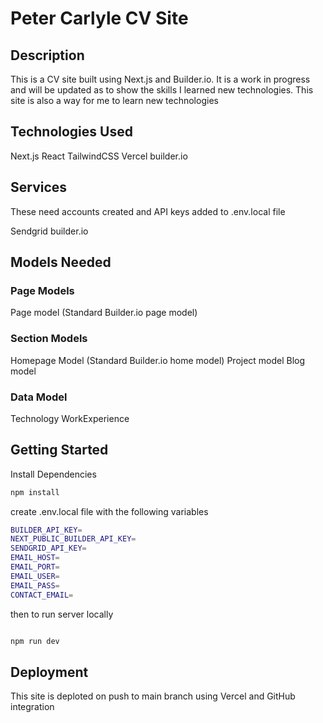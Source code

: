 # Peter Carlyle CV Site

## Description
This is a CV site built using Next.js and Builder.io. It is a work in progress and will be updated as 
to show the skills I learned new technologies. This site is also a way for me to learn new technologies

## Technologies Used
Next.js
React
TailwindCSS
Vercel
builder.io

## Services 

These need accounts created and API keys added to .env.local file

Sendgrid
builder.io

## Models Needed

### Page Models
Page model (Standard Builder.io page model)
### Section Models
Homepage Model (Standard Builder.io home model)
Project model 
Blog model
### Data Model
Technology
WorkExperience

## Getting Started

Install Dependencies

```bash
npm install
```
create .env.local file with the following variables
```bash
BUILDER_API_KEY=
NEXT_PUBLIC_BUILDER_API_KEY=
SENDGRID_API_KEY=
EMAIL_HOST=
EMAIL_PORT=
EMAIL_USER=
EMAIL_PASS=
CONTACT_EMAIL=
```
then to run server locally

```bash

npm run dev
```

## Deployment
This site is deploted on push to main branch using Vercel and GitHub integration